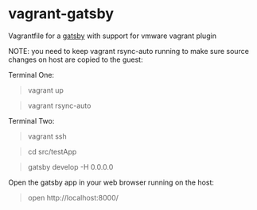# vagrant-gatsby
Vagrantfile for a [gatsby](https://www.gatsbyjs.org/)  with support for vmware vagrant plugin

NOTE: you need to keep vagrant rsync-auto running to make sure source changes on host are copied to the guest:

Terminal One:
> vagrant up

> vagrant rsync-auto

Terminal Two:

> vagrant ssh

> cd src/testApp

> gatsby develop -H 0.0.0.0

Open the gatsby app in your web browser running on the host:

> open http://localhost:8000/

